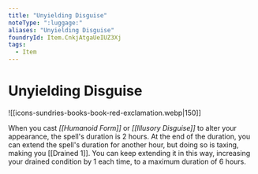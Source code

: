 ```yaml
---
title: "Unyielding Disguise"
noteType: ":luggage:"
aliases: "Unyielding Disguise"
foundryId: Item.CnkjAtgaUeIUZ3Xj
tags:
  - Item
---
```


# Unyielding Disguise
![[icons-sundries-books-book-red-exclamation.webp|150]]

When you cast _[[Humanoid Form]]_ or _[[Illusory Disguise]]_ to alter your appearance, the spell's duration is 2 hours. At the end of the duration, you can extend the spell's duration for another hour, but doing so is taxing, making you [[Drained 1]]. You can keep extending it in this way, increasing your drained condition by 1 each time, to a maximum duration of 6 hours.
